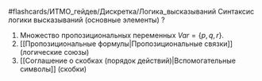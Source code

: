 #flashcards/ИТМО_гейдев/Дискретка/Логика_высказываний
Синтаксис логики высказываний (основные элементы)
?
 1. Множество пропозициональных переменных $Var = \{p,q,r\}$.
 2. [[Пропозициональные формулы|Пропозициональные связки]] (логические союзы)
 3. [[Соглашение о скобках (порядок действий)|Вспомогательные символы]] (скобки)

